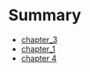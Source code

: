 # Summary

- [chapter_3](./chapter_3.md)
- [chapter_1](./chapter_1.md)
- [chapter 4](./chapter_4.md)
